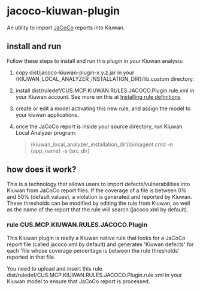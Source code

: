 # jacoco-kiuwan-plugin
An utility to import [JaCoCo](https://www.eclemma.org/jacoco/) reports into Kiuwan.
## install and run
Follow these steps to install and run this plugin in your Kiuwan analysis:
1. copy dist/jacoco-kiuwan-plugin-x.y.z.jar in your {KIUWAN_LOCAL_ANALYZER_INSTALLATION_DIR}/lib.custom directory.

2. install dist/ruledef/CUS.MCP.KIUWAN.RULES.JACOCO.Plugin.rule.xml in your Kiuwan account. See more on this at [Installing rule definitions](https://www.kiuwan.com/docs/display/K5/Installing+rule+definitions+created+with+Kiuwan+Rule+Developer)

3. create or edit a model activating this new rule, and assign the model to your kiuwan applications.

4. once the JaCoCo report is inside your source directory, run Kiuwan Local Analyzer program:

    > {kiuwan_local_analyzer_installation_dir}\bin\agent.cmd -n {app_name} -s {src_dir}
    
## how does it work?
This is a technology that allows users to import defects/vulnerabilities into Kiuwan from JaCoCo report files. If the coverage of a file is between 0% and 50% (default values), a violation is generated and reported by Kiuwan. These thresholds can be modified by editing the rule from Kiuwan, as well as the name of the report that the rule will search (jacoco.xml by default).

### rule CUS.MCP.KIUWAN.RULES.JACOCO.Plugin
This Kiuwan plugin is really a Kiuwan native rule that looks for a JaCoCo report file (called jacoco.xml by default) and generates 'Kiuwan defects' for each 'file whose coverage percentage is between the rule thresholds' reported in that file.

You need to upload and insert this rule dist/ruledef/CUS.MCP.KIUWAN.RULES.JACOCO.Plugin.rule.xml in your Kiuwan model to ensure that JaCoCo report is processed.

